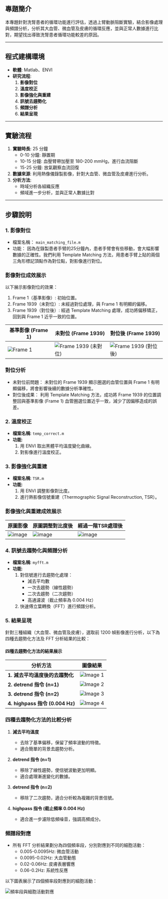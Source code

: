 ## 專題簡介
本專題針對洗腎患者的循環功能進行評估，透過上臂動脈阻斷實驗，結合影像處理與頻譜分析，分析其大血管、微血管及皮膚的循環反應，並與正常人數據進行比對，期望找出導致洗腎患者循環功能較差的原因。

---

## 程式建構環境
- **軟體**: Matlab、ENVI
- **研究流程**:  
  1. **影像對位**  
  2. **溫度校正**  
  3. **影像強化與重建**  
  4. **訊號去趨勢化**  
  5. **頻譜分析**  
  6. **結果呈現**

---

## 實驗流程
1. **實驗時長**: 25 分鐘  
   - 0-10 分鐘: 靜置期  
   - 10-15 分鐘: 血壓臂帶加壓至 180-200 mmHg，進行血流阻斷  
   - 15-25 分鐘: 放氣觀察血流回復  
2. **數據來源**: 利用熱像儀錄製影像，針對大血管、微血管及皮膚進行分析。
3. **分析方法**:  
   - 時域分析各組織反應  
   - 頻域進一步分析，並與正常人數據比對
  
---

## 步驟說明

### 1. **影像對位**
- 檔案名稱： `main_matching_file.m`  
- 功能： 因為在錄製患者手臂的25分鐘內，患者手臂會有些移動，會大幅影響數據的正確性。我們利用 Template Matching 方法，用患者手臂上貼的兩個三角形標記頂點作為對位點，對影像進行對位。

### **影像對位成效展示**  
以下展示影像對位的效果：  
1. Frame 1（基準影像）: 初始位置。  
2. Frame 1939（未對位）: 未經過對位處理，與 Frame 1 有明顯的偏移。  
3. Frame 1939（對位後）: 經過 Template Matching 處理，成功將偏移矯正，回到與 Frame 1 近乎一致的位置。  
    
| **基準影像 (Frame 1)** | **未對位 (Frame 1939)** | **對位後 (Frame 1939)** |
|-------------------------|-------------------------|--------------------------|
| ![Frame 1](https://github.com/user-attachments/assets/306617f0-238b-4253-9fae-a60941ffe08c) | ![Frame 1939 (未對位)](https://github.com/user-attachments/assets/7d15c226-37ab-4227-9289-23eda8b61f49) | ![Frame 1939 (對位後)](https://github.com/user-attachments/assets/b8278bb5-29d0-4006-94af-e564801032b6) |
    
### **對位分析**
- 未對位前問題： 未對位的 Frame 1939 顯示圈選的血管位置與 Frame 1 有明顯偏移，將會影響後續的數據分析準確性。
- 對位後成果： 利用 Template Matching 方法，成功將 Frame 1939 的位置調整回與基準影像 (Frame 1) 血管圈選位置近乎一致，減少了因偏移造成的誤差。

### 2. **溫度校正**
- **檔案名稱**: `temp_correct.m`  
- **功能**:  
  1. 用 ENVI 取出黑體平均溫度變化曲線。  
  2. 對影像進行溫度校正。  

### 3. **影像強化與重建**
- **檔案名稱**: `TSR.m`  
- **功能**:  
  1. 用 ENVI 調整影像對比度。  
  2. 進行熱影像信號重建（Thermographic Signal Reconstruction, TSR）。

### **影像強化與重建成效展示**  
| **原圖影像** | **原圖調整對比度後** | **經過一階TSR處理後** |
|-------------------------|-------------------------|--------------------------|
| ![image](https://github.com/user-attachments/assets/6677d278-6624-416e-b4ec-fb49188eddc7)| ![image](https://github.com/user-attachments/assets/d0346a11-4077-4acf-b24b-2068f3e221c3)| ![image](https://github.com/user-attachments/assets/ee35c119-f2dc-4000-a9b8-645575dd4865) |

### 4. **訊號去趨勢化與頻譜分析**
- **檔案名稱**: `myfft.m`  
- **功能**:  
  1. 對信號進行去趨勢化處理：  
     - 減去平均數  
     - 一次去趨勢（線性趨勢）  
     - 二次去趨勢（二次趨勢）  
     - 高通濾波（截止頻率為 0.004 Hz）  
  2. 快速傅立葉轉換（FFT）進行頻譜分析。  

### 5. **結果呈現**

針對三種組織（大血管、微血管及皮膚），選取前 1200 幀影像進行分析，以下為四種去趨勢化方法及 FFT 分析結果的比較：

#### **四種去趨勢化方法的結果展示**
| **分析方法**                      | **圖像結果**                                                                                 |
|------------------------------------|---------------------------------------------------------------------------------------------|
| **1. 減去平均溫度後的去趨勢化**   | ![Image 1](https://user-images.githubusercontent.com/76909063/192106756-f8337efd-538d-489c-a67e-e1b6ad2e9fb1.png) |
| **2. detrend 指令 (n=1)**          | ![Image 2](https://user-images.githubusercontent.com/76909063/192106794-ce96b4e3-ff91-4869-bba9-c08f2963b5c5.png) |
| **3. detrend 指令 (n=2)**          | ![Image 3](https://user-images.githubusercontent.com/76909063/192106811-6e09edef-c8c5-4e59-b0c2-687e50b7c026.png) |
| **4. highpass 指令 (0.004 Hz)**    | ![Image 4](https://user-images.githubusercontent.com/76909063/192106818-d14ccd5f-c67b-4ab1-a71b-467a93bc7c4c.png) |

### **四種去趨勢化方法的比較分析**
1. **減去平均溫度**  
   - 去除了基準偏移，保留了頻率波動的特徵。
   - 適合簡單的背景去趨勢分析。

2. **detrend 指令 (n=1)**  
   - 移除了線性趨勢，使信號波動更加明顯。
   - 適合處理漸進變化的數據。

3. **detrend 指令 (n=2)**  
   - 移除了二次趨勢，適合分析較為複雜的背景信號。

4. **highpass 指令 (截止頻率 0.004 Hz)**  
   - 適合進一步濾除低頻噪音，強調高頻成分。

### **頻譜段對應**
- 所有 FFT 分析結果劃分為四個頻率段，分別對應到不同的細胞活動：
   - 0.005-0.0095Hz: 微血管活動 
   - 0.0095-0.02Hz: 大血管動態
   - 0.02-0.06Hz: 皮膚表層響應 
   - 0.06-0.2Hz: 系統性反應
     
以下圖表展示了四個頻率段對應到的細胞活動：

![頻率段與細胞活動對應](https://user-images.githubusercontent.com/76909063/192107159-fd7409e2-4bf6-470c-a62d-85fb800d39ab.png)
